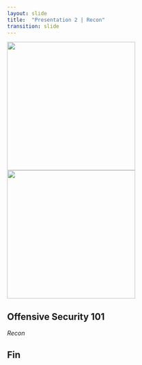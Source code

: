 ```yaml
---
layout: slide
title:  "Presentation 2 | Recon"
transition: slide
---
```


<section>

<img width="300px" src="{{site.baseurl}}/assets/images/code_academy.png">

<img width="300px" src="{{site.baseurl}}/assets/images/kali.png">

<h2>Offensive Security 101</h2>

<p><i>Recon</i></p>

</section>

<section data-markdown>

## Fin

</section>


